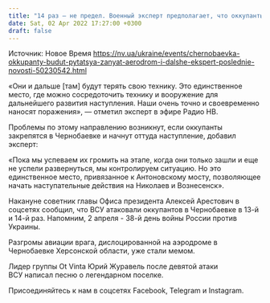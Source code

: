 ```yaml
---
title: "14 раз — не предел. Военный эксперт предполагает, что оккупанты и дальше будут терять технику в Чернобаевке"
date: Sat, 02 Apr 2022 17:27:00 +0300
draft: false
---
```

Источник: Новое Время https://nv.ua/ukraine/events/chernobaevka-okkupanty-budut-pytatsya-zanyat-aerodrom-i-dalshe-ekspert-poslednie-novosti-50230542.html


«Они и дальше [там] будут терять свою технику. Это единственное место, где можно сосредоточить технику и вооружение для дальнейшего развития наступления. Наши очень точно и своевременно наносят поражения», — отметил эксперт в эфире Радио НВ.

Проблемы по этому направлению возникнут, если оккупанты закрепятся в Чернобаевке и начнут оттуда наступление, добавил эксперт:

«Пока мы успеваем их громить на этапе, когда они только зашли и еще не успели развернуться, мы контролируем ситуацию. Но это единственное место, привязанное к Антоновскому мосту, позволяющее начать наступательные действия на Николаев и Вознесенск».

Накануне советник главы Офиса президента Алексей Арестович в соцсетях сообщил, что ВСУ атаковали оккупантов в Чернобаевке в 13-й и 14-й раз. Напомним, 2 апреля - 38-й день войны России против Украины.

Разгромы авиации врага, дислоцированной на аэродроме в Чернобаевке Херсонской области, уже стали мемом.

Лидер группы Ot Vinta Юрий Журавель после девятой атаки ВСУ написал песню о легендарном поселке.

Присоединяйтесь к нам в соцсетях Facebook, Telegram и Instagram.
